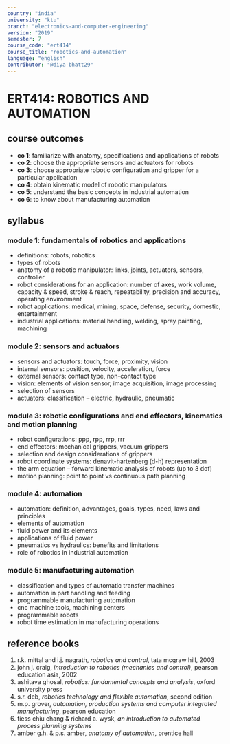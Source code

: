 ```yaml
---
country: "india"
university: "ktu"
branch: "electronics-and-computer-engineering"
version: "2019"
semester: 7
course_code: "ert414"
course_title: "robotics-and-automation"
language: "english"
contributor: "@diya-bhatt29"
---
```


# ERT414: ROBOTICS AND AUTOMATION

## course outcomes

- **co 1**: familiarize with anatomy, specifications and applications of robots  
- **co 2**: choose the appropriate sensors and actuators for robots  
- **co 3**: choose appropriate robotic configuration and gripper for a particular application  
- **co 4**: obtain kinematic model of robotic manipulators  
- **co 5**: understand the basic concepts in industrial automation  
- **co 6**: to know about manufacturing automation  

## syllabus

### module 1: fundamentals of robotics and applications

- definitions: robots, robotics  
- types of robots  
- anatomy of a robotic manipulator: links, joints, actuators, sensors, controller  
- robot considerations for an application: number of axes, work volume, capacity & speed, stroke & reach, repeatability, precision and accuracy, operating environment  
- robot applications: medical, mining, space, defense, security, domestic, entertainment  
- industrial applications: material handling, welding, spray painting, machining  

### module 2: sensors and actuators

- sensors and actuators: touch, force, proximity, vision  
- internal sensors: position, velocity, acceleration, force  
- external sensors: contact type, non-contact type  
- vision: elements of vision sensor, image acquisition, image processing  
- selection of sensors  
- actuators: classification – electric, hydraulic, pneumatic  

### module 3: robotic configurations and end effectors, kinematics and motion planning

- robot configurations: ppp, rpp, rrp, rrr  
- end effectors: mechanical grippers, vacuum grippers  
- selection and design considerations of grippers  
- robot coordinate systems: denavit-hartenberg (d-h) representation  
- the arm equation – forward kinematic analysis of robots (up to 3 dof)  
- motion planning: point to point vs continuous path planning  

### module 4: automation

- automation: definition, advantages, goals, types, need, laws and principles  
- elements of automation  
- fluid power and its elements  
- applications of fluid power  
- pneumatics vs hydraulics: benefits and limitations  
- role of robotics in industrial automation  

### module 5: manufacturing automation

- classification and types of automatic transfer machines  
- automation in part handling and feeding  
- programmable manufacturing automation  
- cnc machine tools, machining centers  
- programmable robots  
- robot time estimation in manufacturing operations  

## reference books

1. r.k. mittal and i.j. nagrath, *robotics and control*, tata mcgraw hill, 2003  
2. john j. craig, *introduction to robotics (mechanics and control)*, pearson education asia, 2002  
3. ashitava ghosal, *robotics: fundamental concepts and analysis*, oxford university press  
4. s.r. deb, *robotics technology and flexible automation*, second edition  
5. m.p. grover, *automation, production systems and computer integrated manufacturing*, pearson education  
6. tiess chiu chang & richard a. wysk, *an introduction to automated process planning systems*  
7. amber g.h. & p.s. amber, *anatomy of automation*, prentice hall  
